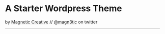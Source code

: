 # A Starter Wordpress Theme
by [Magnetic Creative](http://www.magneticcreative.com) // [@magn3tic](http://twitter.com/magn3tic) on twitter

***

